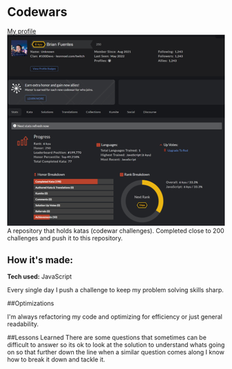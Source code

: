 # Codewars
[My profile](https://www.codewars.com/users/Brian%20Fuentes)
![Codewar profile stat](https://github.com/brianf4/codewars/blob/main/codewarThumbnail.png)
A repository that holds katas (codewar challenges). Completed close to 200 challenges and push it to this repository. 

## How it's made:
**Tech used:** JavaScript

Every single day I push a challenge to keep my problem solving skills sharp. 

##Optimizations

I'm always refactoring my code and optimizing for efficiency or just general readability. 

##Lessons Learned
There are some questions that sometimes can be difficult to answer so its ok to look at the solution to understand whats going on so that further down the line when a similar question comes along I know how to break it down and tackle it. 
